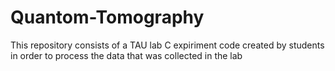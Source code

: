 # Quantom-Tomography
This repository consists of a TAU lab C expiriment code created by students in order to process the data that was collected in the lab
